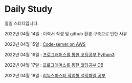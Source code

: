 # Daily Study
일일 스터디입니다.

2022년 04월 14일 : 이력서 작성 및 github 환경 구축으로 인한 사유

2022년 04월 15일 : [Code-server on AWS](/2022/0415_Create_Code_Server.md)

2022년 04월 16일 : [프로그래머스를 통한 코딩공부 Python3](/2022/0416_Study.md)

2022년 04월 17일 : [프로그래머스를 통한 코딩공부 DB](/2022/0417_Study.md)

2022년 04월 18일 : [리눅스마스터 작업형 설정파일 공부](/2022/0418_LinuxMaster_Study.md)
